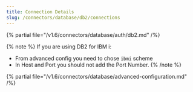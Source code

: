 ```yaml
---
title: Connection Details
slug: /connectors/database/db2/connections
---
```


{% partial file="/v1.6/connectors/database/auth/db2.md" /%}

{% note %}
If you are using DB2 for IBM i:

- From advanced config you need to chose `ibmi` scheme
- In Host and Port you should not add the Port Number.
{% /note %}

{% partial file="/v1.6/connectors/database/advanced-configuration.md" /%}